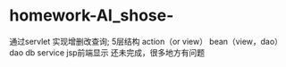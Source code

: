 # homework-AI_shose-

通过servlet 实现增删改查询;
 5层结构
      action（or view）
      bean（view，dao）
      dao
      db
      service
 jsp前端显示 
  还未完成，很多地方有问题 

